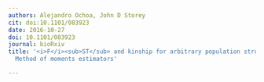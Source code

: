 ```yaml
---
authors: Alejandro Ochoa, John D Storey
cit: doi:10.1101/083923
date: 2016-10-27
doi: 10.1101/083923
journal: bioRxiv
title: '<i>F</i><sub>ST</sub> and kinship for arbitrary population structures II:
  Method of moments estimators'

---
```


